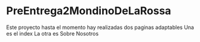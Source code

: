 # PreEntrega2MondinoDeLaRossa

Este proyecto hasta el momento hay realizadas dos paginas adaptables 
Una es el index
La otra es Sobre Nosotros


